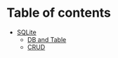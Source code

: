 # Table of contents

* [SQLite](README.md)
  * [DB and Table](sqlite/db-and-table.md)
  * [CRUD](sqlite/crud.md)
